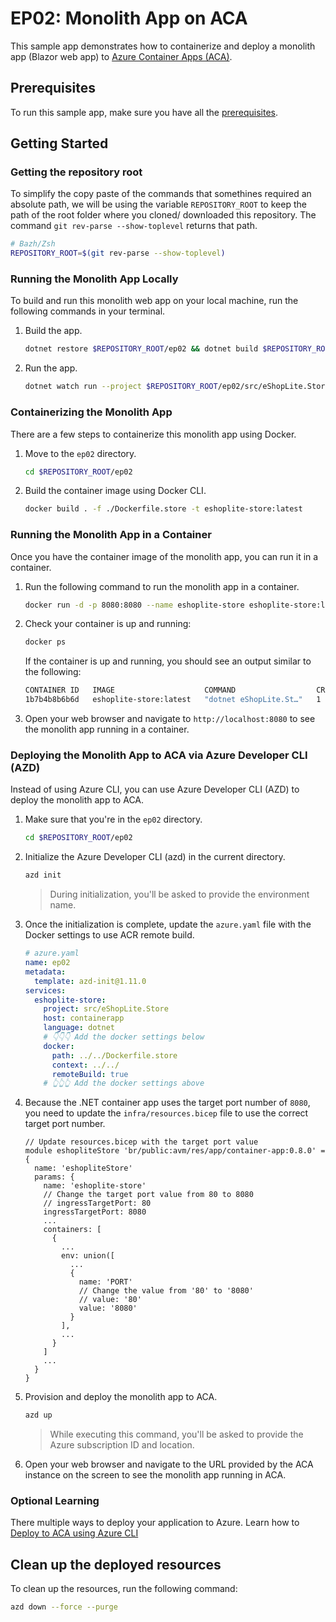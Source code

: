 # EP02: Monolith App on ACA

This sample app demonstrates how to containerize and deploy a monolith app (Blazor web app) to [Azure Container Apps (ACA)](https://learn.microsoft.com/en-us/azure/container-apps/overview).

## Prerequisites

To run this sample app, make sure you have all the [prerequisites](../README.md#prerequisites).

## Getting Started

### Getting the repository root

To simplify the copy paste of the commands that somethines required an absolute path, we will be using the variable `REPOSITORY_ROOT` to keep the path of the root folder where you cloned/ downloaded this repository. The command `git rev-parse --show-toplevel` returns that path. 

```bash
# Bazh/Zsh
REPOSITORY_ROOT=$(git rev-parse --show-toplevel)
```

### Running the Monolith App Locally

To build and run this monolith web app on your local machine, run the following commands in your terminal.

1. Build the app.

    ```bash
    dotnet restore $REPOSITORY_ROOT/ep02 && dotnet build $REPOSITORY_ROOT/ep02
    ```

1. Run the app.

    ```bash
    dotnet watch run --project $REPOSITORY_ROOT/ep02/src/eShopLite.Store
    ```

### Containerizing the Monolith App

There are a few steps to containerize this monolith app using Docker.

1. Move to the `ep02` directory.

    ```bash
    cd $REPOSITORY_ROOT/ep02
    ```

1. Build the container image using Docker CLI.

    ```bash
    docker build . -f ./Dockerfile.store -t eshoplite-store:latest
    ```

### Running the Monolith App in a Container

Once you have the container image of the monolith app, you can run it in a container.

1. Run the following command to run the monolith app in a container.

    ```bash
    docker run -d -p 8080:8080 --name eshoplite-store eshoplite-store:latest
    ```

1. Check your container is up and running:

    ```bash
    docker ps
    ```

   If the container is up and running, you should see an output similar to the following:

    ```bash
    CONTAINER ID   IMAGE                    COMMAND                  CREATED        STATUS          PORTS                    NAMES
    1b7b4b8b6b6d   eshoplite-store:latest   "dotnet eShopLite.St…"   1 minute ago   Up 1 minute     0.0.0.0:8080->8080/tcp   eshoplite-store
    ```

1. Open your web browser and navigate to `http://localhost:8080` to see the monolith app running in a container.


### Deploying the Monolith App to ACA via Azure Developer CLI (AZD)

Instead of using Azure CLI, you can use Azure Developer CLI (AZD) to deploy the monolith app to ACA.

1. Make sure that you're in the `ep02` directory.

    ```bash
    cd $REPOSITORY_ROOT/ep02
    ```

1. Initialize the Azure Developer CLI (azd) in the current directory.

    ```bash
    azd init
    ```

   > During initialization, you'll be asked to provide the environment name.

1. Once the initialization is complete, update the `azure.yaml` file with the Docker settings to use ACR remote build.

    ```yaml
    # azure.yaml
    name: ep02
    metadata:
      template: azd-init@1.11.0
    services:
      eshoplite-store:
        project: src/eShopLite.Store
        host: containerapp
        language: dotnet
        # 👇👇👇 Add the docker settings below
        docker:
          path: ../../Dockerfile.store
          context: ../../
          remoteBuild: true
        # 👆👆👆 Add the docker settings above
    ```

1. Because the .NET container app uses the target port number of `8080`, you need to update the `infra/resources.bicep` file to use the correct target port number.

    ```bicep
    // Update resources.bicep with the target port value
    module eshopliteStore 'br/public:avm/res/app/container-app:0.8.0' = {
      name: 'eshopliteStore'
      params: {
        name: 'eshoplite-store'
        // Change the target port value from 80 to 8080
        // ingressTargetPort: 80
        ingressTargetPort: 8080
        ...
        containers: [
          {
            ...
            env: union([
              ...
              {
                name: 'PORT'
                // Change the value from '80' to '8080'
                // value: '80'
                value: '8080'
              }
            ],
            ...
          }
        ]
        ...
      }
    }
    ```

1. Provision and deploy the monolith app to ACA.

    ```bash
    azd up
    ```

   > While executing this command, you'll be asked to provide the Azure subscription ID and location.

1. Open your web browser and navigate to the URL provided by the ACA instance on the screen to see the monolith app running in ACA.

### Optional Learning

There multiple ways to deploy your application to Azure. Learn how to [Deploy to ACA using Azure CLI](./extra.md)

## Clean up the deployed resources

To clean up the resources, run the following command:

```bash
azd down --force --purge
```
